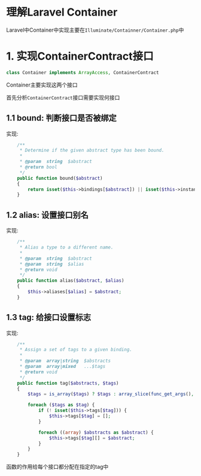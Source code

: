 # 理解Laravel Container

Laravel中Container中实现主要在`Illuminate/Containner/Container.php`中

# 1. 实现ContainerContract接口

```php
class Container implements ArrayAccess, ContainerContract
```

Container主要实现这两个接口

首先分析`ContainerContract`接口需要实现何接口

## 1.1  bound: 判断接口是否被绑定

实现:

```php
    /**
     * Determine if the given abstract type has been bound.
     *
     * @param  string  $abstract
     * @return bool
     */
    public function bound($abstract)
    {
        return isset($this->bindings[$abstract]) || isset($this->instances[$abstract]) || $this->isAlias($abstract);
    }
```

## 1.2 alias: 设置接口别名

实现:

```php
    /**
     * Alias a type to a different name.
     *
     * @param  string  $abstract
     * @param  string  $alias
     * @return void
     */
    public function alias($abstract, $alias)
    {
        $this->aliases[$alias] = $abstract;
    }
```

## 1.3 tag: 给接口设置标志

实现:

```php
    /**
     * Assign a set of tags to a given binding.
     *
     * @param  array|string  $abstracts
     * @param  array|mixed   ...$tags
     * @return void
     */
    public function tag($abstracts, $tags)
    {
        $tags = is_array($tags) ? $tags : array_slice(func_get_args(), 1);

        foreach ($tags as $tag) {
            if (! isset($this->tags[$tag])) {
                $this->tags[$tag] = [];
            }

            foreach ((array) $abstracts as $abstract) {
                $this->tags[$tag][] = $abstract;
            }
        }
    }
```

函数的作用给每个接口都分配在指定的tag中

